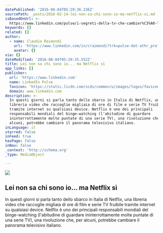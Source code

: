```yaml
---
datePublished: '2016-08-04T05:29:36.236Z'
sourcePath: _posts/2016-02-14-lei-non-sa-chi-sono-io-ma-netflix-si.md
isBasedOnUrl: >-
  https://www.linkedin.com/pulse/i-segreti-della-tv-che-cambier%C3%A0-la-claudio-raimondi?trk=mp-author-card
keywords: []
related: []
author:
  - name: Claudio Raimondi
    url: 'https://www.linkedin.com/in/craimondi?trk=pulse-det-athr_prof-art_hdr'
    avatar: {}
via: {}
dateModified: '2016-08-04T05:29:35.552Z'
title: Lei non sa chi sono io... ma Netflix sì
app_links: []
publisher:
  url: 'https://www.linkedin.com'
  name: LinkedIn Pulse
  favicon: 'https://static.licdn.com/scds/common/u/images/logos/favicons/v1/favicon.ico'
  domain: www.linkedin.com
description: >-
  In questi giorni si parla tanto dello sbarco in Italia di Netflix, una
  libreria video che raccoglie migliaia di ore di film e serie TV fruibile
  tramite internet su qualsiasi device. Netflix è uno dei principali
  responsabili mondiali del binge-watching (l'abitudine di guardare
  ininterrottamente molte puntate di una serie TV), una rivoluzione che, per
  alcuni, potrebbe cambiare il panorama televisivo italiano.
inLanguage: it
starred: false
inFeed: true
hasPage: false
inNav: false
_context: 'http://schema.org'
_type: MediaObject

---
```

<article style=""><img src="https://s3-us-west-2.amazonaws.com/the-grid-img/p/26d8e9d053b0913b8afcfdd3fba8b017e53ccc1c.jpg" /><h1>Lei non sa chi sono io... ma Netflix sì</h1><p>In questi giorni si parla tanto dello sbarco in Italia di Netflix, una libreria video che raccoglie migliaia di ore di film e serie TV fruibile tramite internet su qualsiasi device. Netflix è uno dei principali responsabili mondiali del binge-watching (l'abitudine di guardare ininterrottamente molte puntate di una serie TV), una rivoluzione che, per alcuni, potrebbe cambiare il panorama televisivo italiano.</p></article>